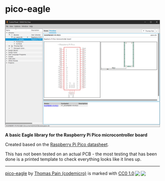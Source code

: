 # pico-eagle

![Image](https://raw.githubusercontent.com/codemicro/pico-eagle/master/img.png)

**A basic Eagle library for the Raspberry Pi Pico microcontroller board**

Created based on the [Raspberry Pi Pico datasheet](https://datasheets.raspberrypi.org/pico/pico-datasheet.pdf).

This has not been tested on an actual PCB - the most testing that has been done is a printed template to check everything looks like it lines up.

------

<p xmlns:cc="http://creativecommons.org/ns#"  xmlns:dct="http://purl.org/dc/terms/"><a property="dct:title"  rel="cc:attributionURL"  href="https://github.com/codemicro/pico-eagle">pico-eagle</a>  by <a rel="cc:attributionURL dct:creator"  property="cc:attributionName"  href="https://github.com/codemicro">Thomas Pain (codemicro)</a> is marked  with <a  href="http://creativecommons.org/publicdomain/zero/1.0?ref=chooser-v1"  target="_blank" rel="license noopener noreferrer"  style="display:inline-block;">CC0 1.0<img  style="height:22px!important;margin-left:3px;vertical-align:text-bottom;"   src="https://mirrors.creativecommons.org/presskit/icons/cc.svg?ref=chooser-v1"><img   style="height:22px!important;margin-left:3px;vertical-align:text-bottom;"   src="https://mirrors.creativecommons.org/presskit/icons/zero.svg?ref=chooser-v1"></a></p>  
